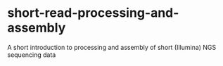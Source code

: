 # short-read-processing-and-assembly
A short introduction to processing and assembly of short (Illumina) NGS sequencing data
